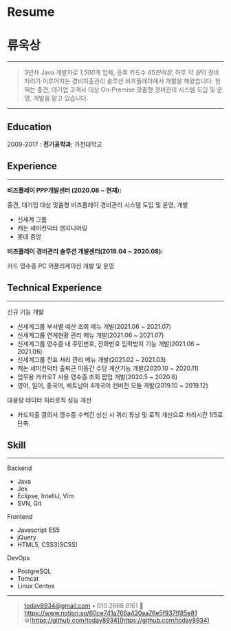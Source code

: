 # Resume

# 류욱상

---

> 3년차 Java 개발자로 *1,500*개 업체, 등록 카드수 *65만여장*, 하루 약 *원*의 경비처리가 이루어지는 경비지출관리 솔루션 비즈플레이에서 개발을 해왔습니다. 현재는 중견, 대기업 고객사 대상 On-Premise 맞춤형 경비관리 시스템 도입 및 운영, 개발을 맡고 있습니다.

---

## Education

2009-2017
:   **전기공학과**; 가천대학교

## Experience

---

**비즈플레이 PPP개발센터 (2020.08 ~ 현재):**

중견, 대기업 대상 맞춤형 비즈플레이 경비관리 시스템 도입 및 운영, 개발

- 신세계 그룹
- 캐논 세미컨덕터 엔지니어링
- 롯데 중앙 

**비즈플레이 경비관리 솔루션 개발센터(2018.04 ~ 2020.08):**

카드 영수증 PC 어플리케이션 개발 및 운영

## Technical Experience

---

신규 기능 개발

- 신세계그룹 부서별 예산 조회 메뉴 개발(2021.06 ~ 2021.07)
- 신세계그룹 연계현황 관리 메뉴 개발(2021.06 ~ 2021.07)
- 신세계그룹 영수증 내 주민번호, 전화번호 입력방지 기능 개발(2021.06 ~ 2021.06)
- 신세계그룹 전표 처리 관리 메뉴 개발(2021.02 ~ 2021.03)
- 캐논 세미컨덕터 출퇴근 이동간 수당 계산기능 개발(2020.10 ~ 2020.11)
- 업무용 카카오T 사용 영수증 조회 팝업 개발(2020.5 ~ 2020.6)
- 영어, 일어, 중국어, 베트남어 4개국어 컨버전 모듈 개발(2019.10 ~ 2019.12)

대용량 데이터 처리로직 성능 개선

- 카드지출 결의서 영수증 수백건 상신 시 쿼리 튜닝 및 로직 개선으로 처리시간 1/5로 단축.

## Skill

---

Backend

- Java
- Jex
- Eclipse, IntelliJ, Vim
- SVN, Git

Frontend

- Javascript ES5
- jQuery
- HTML5, CSS3(SCSS)

DevOps

- PostgreSQL
- Tomcat
- Linux Centos

---

> today8934@gmail.com • 010 2668 8161
> 📃https://www.notion.so/60ce741a766a420aa76e5f937ff85e81
> ⚙[https://github.com/today8934](https://github.com/today8934)
